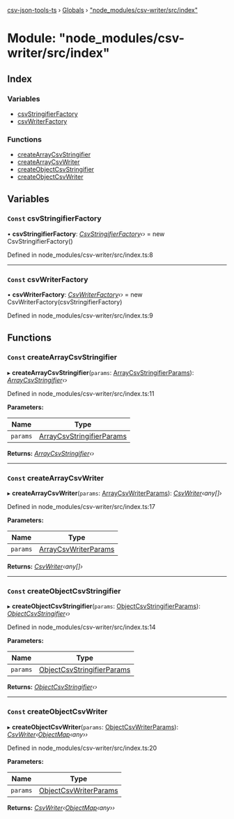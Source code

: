 [csv-json-tools-ts](../README.md) › [Globals](../globals.md) › ["node_modules/csv-writer/src/index"](_node_modules_csv_writer_src_index_.md)

# Module: "node_modules/csv-writer/src/index"

## Index

### Variables

* [csvStringifierFactory](_node_modules_csv_writer_src_index_.md#const-csvstringifierfactory)
* [csvWriterFactory](_node_modules_csv_writer_src_index_.md#const-csvwriterfactory)

### Functions

* [createArrayCsvStringifier](_node_modules_csv_writer_src_index_.md#const-createarraycsvstringifier)
* [createArrayCsvWriter](_node_modules_csv_writer_src_index_.md#const-createarraycsvwriter)
* [createObjectCsvStringifier](_node_modules_csv_writer_src_index_.md#const-createobjectcsvstringifier)
* [createObjectCsvWriter](_node_modules_csv_writer_src_index_.md#const-createobjectcsvwriter)

## Variables

### `Const` csvStringifierFactory

• **csvStringifierFactory**: *[CsvStringifierFactory](../classes/_node_modules_csv_writer_src_lib_csv_stringifier_factory_.csvstringifierfactory.md)‹›* = new CsvStringifierFactory()

Defined in node_modules/csv-writer/src/index.ts:8

___

### `Const` csvWriterFactory

• **csvWriterFactory**: *[CsvWriterFactory](../classes/_node_modules_csv_writer_src_lib_csv_writer_factory_.csvwriterfactory.md)‹›* = new CsvWriterFactory(csvStringifierFactory)

Defined in node_modules/csv-writer/src/index.ts:9

## Functions

### `Const` createArrayCsvStringifier

▸ **createArrayCsvStringifier**(`params`: [ArrayCsvStringifierParams](../interfaces/_node_modules_csv_writer_src_lib_csv_stringifier_factory_.arraycsvstringifierparams.md)): *[ArrayCsvStringifier](../classes/_node_modules_csv_writer_src_lib_csv_stringifiers_array_.arraycsvstringifier.md)‹›*

Defined in node_modules/csv-writer/src/index.ts:11

**Parameters:**

Name | Type |
------ | ------ |
`params` | [ArrayCsvStringifierParams](../interfaces/_node_modules_csv_writer_src_lib_csv_stringifier_factory_.arraycsvstringifierparams.md) |

**Returns:** *[ArrayCsvStringifier](../classes/_node_modules_csv_writer_src_lib_csv_stringifiers_array_.arraycsvstringifier.md)‹›*

___

### `Const` createArrayCsvWriter

▸ **createArrayCsvWriter**(`params`: [ArrayCsvWriterParams](../interfaces/_node_modules_csv_writer_src_lib_csv_writer_factory_.arraycsvwriterparams.md)): *[CsvWriter](../classes/_node_modules_csv_writer_src_lib_csv_writer_.csvwriter.md)‹any[]›*

Defined in node_modules/csv-writer/src/index.ts:17

**Parameters:**

Name | Type |
------ | ------ |
`params` | [ArrayCsvWriterParams](../interfaces/_node_modules_csv_writer_src_lib_csv_writer_factory_.arraycsvwriterparams.md) |

**Returns:** *[CsvWriter](../classes/_node_modules_csv_writer_src_lib_csv_writer_.csvwriter.md)‹any[]›*

___

### `Const` createObjectCsvStringifier

▸ **createObjectCsvStringifier**(`params`: [ObjectCsvStringifierParams](../interfaces/_node_modules_csv_writer_src_lib_csv_stringifier_factory_.objectcsvstringifierparams.md)): *[ObjectCsvStringifier](../classes/_node_modules_csv_writer_src_lib_csv_stringifiers_object_.objectcsvstringifier.md)‹›*

Defined in node_modules/csv-writer/src/index.ts:14

**Parameters:**

Name | Type |
------ | ------ |
`params` | [ObjectCsvStringifierParams](../interfaces/_node_modules_csv_writer_src_lib_csv_stringifier_factory_.objectcsvstringifierparams.md) |

**Returns:** *[ObjectCsvStringifier](../classes/_node_modules_csv_writer_src_lib_csv_stringifiers_object_.objectcsvstringifier.md)‹›*

___

### `Const` createObjectCsvWriter

▸ **createObjectCsvWriter**(`params`: [ObjectCsvWriterParams](../interfaces/_node_modules_csv_writer_src_lib_csv_writer_factory_.objectcsvwriterparams.md)): *[CsvWriter](../classes/_node_modules_csv_writer_src_lib_csv_writer_.csvwriter.md)‹[ObjectMap](../interfaces/_node_modules_csv_writer_src_lib_lang_object_.objectmap.md)‹any››*

Defined in node_modules/csv-writer/src/index.ts:20

**Parameters:**

Name | Type |
------ | ------ |
`params` | [ObjectCsvWriterParams](../interfaces/_node_modules_csv_writer_src_lib_csv_writer_factory_.objectcsvwriterparams.md) |

**Returns:** *[CsvWriter](../classes/_node_modules_csv_writer_src_lib_csv_writer_.csvwriter.md)‹[ObjectMap](../interfaces/_node_modules_csv_writer_src_lib_lang_object_.objectmap.md)‹any››*
